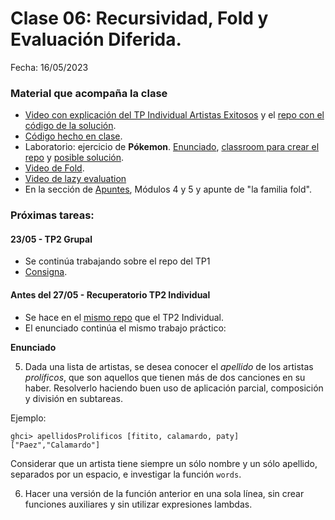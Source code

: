 
# Clase 06: Recursividad, Fold y Evaluación Diferida.

Fecha: 16/05/2023

### Material que acompaña la clase

* [Video con explicación del TP Individual Artistas Exitosos](https://youtu.be/EvDIMbOHy-w) y el [repo con el código de la solución](https://github.com/pdepjm/2024-f-tpi-2-lspigariol).
* [Código hecho en clase](https://github.com/pdepjm/2024-f-clase-06/blob/main/src/Library.hs).
* Laboratorio: ejercicio de **Pókemon**. [Enunciado](https://docs.google.com/document/d/12p0b6g3LU1o135u1OwACyRe_pa_dYwU0AmJ8Z-ZgXj4/edit), [classroom para crear el repo](https://classroom.github.com/a/DoG797SH) y [posible solución](https://github.com/pdepjm/2024-f-pokemon-dlopezalvas/blob/main/src/Library.hs).
* [Video de Fold](https://www.youtube.com/watch?v=veiQkxz59NE).
* [Video de lazy evaluation](https://www.youtube.com/watch?v=wZ0pBezum58)
* En la sección de [Apuntes](https://www.pdep.com.ar/material/apuntes#h.38a137fb537f40e1_55), Módulos 4 y 5 y apunte de "la familia fold".

### Próximas tareas:

#### 23/05 -  TP2 Grupal 
* Se continúa trabajando sobre el repo del TP1
* [Consigna](https://docs.google.com/document/d/1zS67A3HqG9B_kj-22Rv6kJ3NEjHFJRUG2G-4mzjFmNQ/edit).

#### Antes del 27/05 - Recuperatorio TP2 Individual
* Se hace en el [mismo repo](https://classroom.github.com/a/864bjaJG) que el TP2 Individual.
* El enunciado continúa el mismo trabajo práctico:

**Enunciado**

5) Dada una lista de artistas, se desea conocer el _apellido_ de los artistas _prolíficos_, que son aquellos que tienen más de dos canciones en su haber. Resolverlo haciendo buen uso de aplicación parcial, composición y división en subtareas.

Ejemplo:
```
ghci> apellidosProlificos [fitito, calamardo, paty]
["Paez","Calamardo"]
```

Considerar que un artista tiene siempre un sólo nombre y un sólo apellido, separados por un espacio, e investigar la función `words`.

6) Hacer una versión de la función anterior en una sola línea, sin crear funciones auxiliares y sin utilizar expresiones lambdas.
